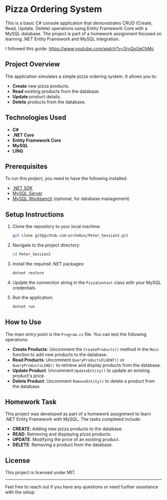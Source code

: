 # Pizza Ordering System

This is a basic C# console application that demonstrates CRUD (Create, Read, Update, Delete) operations using Entity Framework Core with a MySQL database. The project is part of a homework assignment focused on learning .NET Entity Framework and MySQL integration.

I followed this guide: https://www.youtube.com/watch?v=SryQxUeChMc

## Project Overview

The application simulates a simple pizza ordering system. It allows you to:
- **Create** new pizza products.
- **Read** existing products from the database.
- **Update** product details.
- **Delete** products from the database.

## Technologies Used

- **C#**
- **.NET Core**
- **Entity Framework Core**
- **MySQL**
- **LINQ**

## Prerequisites

To run this project, you need to have the following installed:
- [.NET SDK](https://dotnet.microsoft.com/download)
- [MySQL Server](https://dev.mysql.com/downloads/mysql/)
- [MySQL Workbench](https://dev.mysql.com/downloads/workbench/) (optional, for database management)

## Setup Instructions

1. Clone the repository to your local machine.
    ```bash
    git clone git@github.com:archebus/Peter_Session3.git
    ```

2. Navigate to the project directory:
    ```bash
    cd Peter_Session3
    ```

3. Install the required .NET packages:
    ```bash
    dotnet restore
    ```

4. Update the connection string in the `PizzaContext` class with your MySQL credentials.

5. Run the application:
    ```bash
    dotnet run
    ```

## How to Use

The main entry point is the `Program.cs` file. You can test the following operations:

- **Create Products**: Uncomment the `CreateProducts()` method in the `Main` function to add new products to the database.
- **Read Products**: Uncomment `QueryProductsFLUENT()` or `QueryProductsLINQ()` to retrieve and display products from the database.
- **Update Product**: Uncomment `UpdateEntity()` to update an existing product's price.
- **Delete Product**: Uncomment `RemoveEntity()` to delete a product from the database.

## Homework Task

This project was developed as part of a homework assignment to learn .NET Entity Framework with MySQL. The tasks completed include:

- **CREATE**: Adding new pizza products to the database.
- **READ**: Retrieving and displaying pizza products.
- **UPDATE**: Modifying the price of an existing product.
- **DELETE**: Removing a product from the database.

## License

This project is licensed under MIT.

---

Feel free to reach out if you have any questions or need further assistance with the setup.

